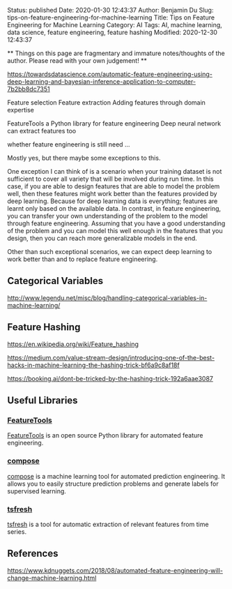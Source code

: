 Status: published
Date: 2020-01-30 12:43:37
Author: Benjamin Du
Slug: tips-on-feature-engineering-for-machine-learning
Title: Tips on Feature Engineering for Machine Learning
Category: AI
Tags: AI, machine learning, data science, feature engineering, feature hashing
Modified: 2020-12-30 12:43:37

**
Things on this page are fragmentary and immature notes/thoughts of the author.
Please read with your own judgement!
**

https://towardsdatascience.com/automatic-feature-engineering-using-deep-learning-and-bayesian-inference-application-to-computer-7b2bb8dc7351

Feature selection
Feature extraction
Adding features through domain expertise

FeatureTools a Python library for feature engineering
Deep neural network can extract features too

whether feature engineering is still need ...

Mostly yes, but there maybe some exceptions to this.

One exception I can think of is a scenario when your training dataset is not sufficient to cover all variety that will be involved during run time. In this case, if you are able to design features that are able to model the problem well, then these features might work better than the features provided by deep learning. Because for deep learning data is everything; features are learnt only based on the available data. In contrast, in feature engineering, you can transfer your own understanding of the problem to the model through feature engineering. Assuming that you have a good understanding of the problem and you can model this well enough in the features that you design, then you can reach more generalizable models in the end.

Other than such exceptional scenarios, we can expect deep learning to work better than and to replace feature engineering.


## Categorical Variables

http://www.legendu.net/misc/blog/handling-categorical-variables-in-machine-learning/

## Feature Hashing

https://en.wikipedia.org/wiki/Feature_hashing

https://medium.com/value-stream-design/introducing-one-of-the-best-hacks-in-machine-learning-the-hashing-trick-bf6a9c8af18f

https://booking.ai/dont-be-tricked-by-the-hashing-trick-192a6aae3087

## Useful Libraries

### [FeatureTools](https://github.com/alteryx/featuretools)
[FeatureTools](https://github.com/alteryx/featuretools)
is an open source Python library for automated feature engineering.

### [compose](https://github.com/alteryx/compose)
[compose](https://github.com/alteryx/compose)
is a machine learning tool for automated prediction engineering. 
It allows you to easily structure prediction problems and generate labels for supervised learning.

### [tsfresh](https://github.com/blue-yonder/tsfresh)
[tsfresh](https://github.com/blue-yonder/tsfresh)
is a tool for automatic extraction of relevant features from time series.

## References

https://www.kdnuggets.com/2018/08/automated-feature-engineering-will-change-machine-learning.html
